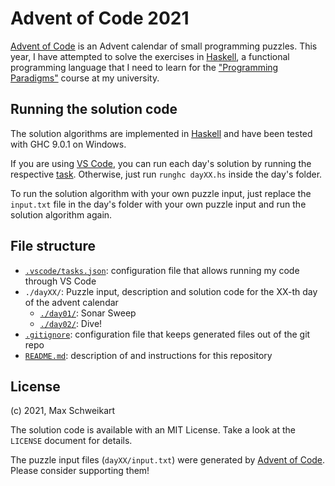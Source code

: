 # Advent of Code 2021
[Advent of Code](https://adventofcode.com/2021) is an Advent calendar of small programming puzzles. This year, I have attempted to solve the exercises in [Haskell](https://www.haskell.org/), a functional programming language that I need to learn for the ["Programming Paradigms"](https://pp.ipd.kit.edu/lehre/WS202122/paradigmen/index.php?lang=de) course at my university.

## Running the solution code
The solution algorithms are implemented in [Haskell](https://www.haskell.org/downloads/) and have been tested with GHC 9.0.1 on Windows.

If you are using [VS Code](https://code.visualstudio.com/), you can run each day's solution by running the respective [task](https://code.visualstudio.com/docs/editor/tasks). Otherwise, just run `runghc dayXX.hs` inside the day's folder.

To run the solution algorithm with your own puzzle input, just replace the `input.txt` file in the day's folder with your own puzzle input and run the solution algorithm again.

## File structure
* [`.vscode/tasks.json`](./.vscode/tasks.json): configuration file that allows running my code through VS Code
* `./dayXX/`: Puzzle input, description and solution code for the XX-th day of the advent calendar
    * [`./day01/`](./day01): Sonar Sweep
    * [`./day02/`](./day02): Dive!
* [`.gitignore`](./.gitignore): configuration file that keeps generated files out of the git repo
* [`README.md`](./README.md): description of and instructions for this repository

## License
(c) 2021, Max Schweikart

The solution code is available with an MIT License. Take a look at the `LICENSE` document for details.

The puzzle input files (`dayXX/input.txt`) were generated by [Advent of Code](https://adventofcode.com/2021). Please consider supporting them!
